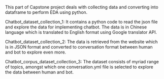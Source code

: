 This part of Capstone project deals with collecting data and converting into dataframe to perform EDA using python.

Chatbot_dataset_collection_1: 
It contains a python code to read the json file and explore the data for implementing chatbot.
The data is in Chinese language which is translated to English format using Google translator API.

Chatbot_dataset_collection_2:
The data is retrieved from the website which is in JSON format and converted to conversation format between human and bot to explore even more.

Chatbot_corpus_dataset_collection_3:
The dataset consists of myriad range of topics, amongst which one conversation.yml file is selected to explore the data between human and bot.

